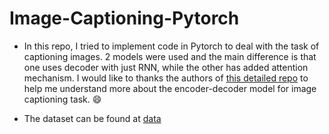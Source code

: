 Image-Captioning-Pytorch
=====

- In this repo, I tried to implement code in Pytorch to deal with the task of captioning images. 2 models were used and the main difference is that one uses decoder with just RNN, while the other has added attention mechanism. I would like to thanks the authors of 
[this detailed repo](https://github.com/sgrvinod/a-PyTorch-Tutorial-to-Image-Captioning) to help me understand more about the encoder-decoder model for image captioning task. :smile:

- The dataset can be found at [data](https://www.kaggle.com/dataset/e1cd22253a9b23b073794872bf565648ddbe4f17e7fa9e74766ad3707141adeb)


